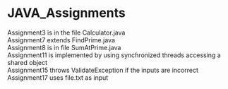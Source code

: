 # JAVA_Assignments
Assignment3 is in the file Calculator.java</br>
Assignment7 extends FindPrime.java</br>
Assignment8 is in file SumAtPrime.java</br>
Assignment11 is implemented by using synchronized threads accessing a shared object</br>
Assignment15 throws ValidateException if the inputs are incorrect</br>
Assignment17 uses file.txt as input
